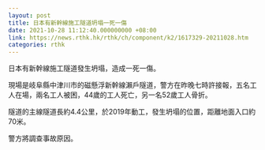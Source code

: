 ```yaml
---
layout: post
title: 日本有新幹線施工隧道坍塌一死一傷
date: 2021-10-28 11:12:40.000000000 +08:00
link: https://news.rthk.hk/rthk/ch/component/k2/1617329-20211028.htm
categories: rthk
---
```


日本有新幹線施工隧道發生坍塌，造成一死一傷。

現場是岐阜縣中津川市的磁懸浮新幹線瀨戶隧道，警方在昨晚七時許接報，五名工人在場，兩名工人被困，44歲的工人死亡，另一名52歲工人骨折。

隧道的主線隧道長約4.4公里，於2019年動工，發生坍塌的位置，距離地面入口約70米。

警方將調查事故原因。
